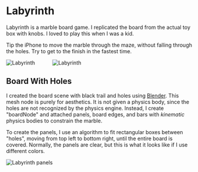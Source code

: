 # Labyrinth

Labyrinth is a marble board game.  I replicated the board from the actual toy box with knobs.
I loved to play this when I was a kid.

Tip the iPhone to move the marble through the maze, without falling through the holes.  Try to
get to the finish in the fastest time.

![Labyrinth](https://github.com/InvaderZim62/Labyrinth/assets/34785252/77b711b0-527d-43ca-829d-192b13a079af)
&nbsp;&nbsp;&nbsp;&nbsp;&nbsp;&nbsp;&nbsp;&nbsp;&nbsp;&nbsp;
![Labyrinth](https://github.com/InvaderZim62/Labyrinth/assets/34785252/c5aff1b2-7bd9-4605-a28b-e19a9a8edbb9)

## Board With Holes

I created the board scene with black trail and holes using [Blender](https://www.blender.org/).
This mesh node is purely for aesthetics.  It is not given a physics body, since the holes are not
recognized by the physics engine.  Instead, I create "boardNode" and attached panels, board edges,
and bars with *kinematic* physics bodies to constrain the marble.

To create the panels, I use an algorithm to fit rectangular boxes between "holes", moving from top
left to bottom right, until the entire board is covered.  Normally, the panels are clear, but this
is what it looks like if I use different colors.

![Labyrinth panels](https://github.com/InvaderZim62/Labyrinth/assets/34785252/c9168296-514a-4a0f-a8e7-c71d99b04212)
